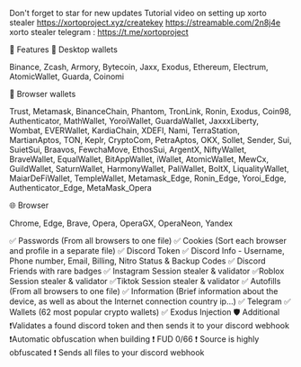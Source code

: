 Don't forget to star for new updates
Tutorial video on setting up xorto stealer 
https://xortoproject.xyz/createkey
https://streamable.com/2n8j4e
xorto stealer telegram : https://t.me/xortoproject

📝 Features
🧊 Desktop wallets

Binance, Zcash, Armory, Bytecoin, Jaxx, Exodus, Ethereum, Electrum, AtomicWallet, Guarda, Coinomi

🦊 Browser wallets

Trust, Metamask, BinanceChain, Phantom, TronLink, Ronin, Exodus, Coin98, Authenticator, MathWallet, YoroiWallet, GuardaWallet, JaxxxLiberty, Wombat, EVERWallet, KardiaChain, XDEFI, Nami, TerraStation, MartianAptos, TON, Keplr, CryptoCom, PetraAptos, OKX, Sollet, Sender, Sui, SuietSui, Braavos, FewchaMove, EthosSui, ArgentX, NiftyWallet, BraveWallet, EqualWallet, BitAppWallet, iWallet, AtomicWallet, MewCx, GuildWallet, SaturnWallet, HarmonyWallet, PaliWallet, BoltX, LiqualityWallet, MaiarDeFiWallet, TempleWallet, Metamask_Edge, Ronin_Edge, Yoroi_Edge, Authenticator_Edge, MetaMask_Opera

🌐 Browser

Chrome, Edge, Brave, Opera, OperaGX, OperaNeon, Yandex

✅ Passwords (From all browsers to one file)
✅ Cookies (Sort each browser and profile in a separate file)
✅ Discord Token
✅ Discord Info - Username, Phone number, Email, Billing, Nitro Status & Backup Codes
✅ Discord Friends with rare badges
✅ Instagram Session stealer & validator
✅Roblox Session stealer & validator
✅Tiktok Session stealer & validator
✅ Autofills (From all browsers to one file)
✅ Information (Brief information about the device, as well as about the Internet connection country ip...)
✅ Telegram
✅ Wallets (62 most popular crypto wallets)
✅ Exodus Injection
🛡️ Additional
❗️Validates a found discord token and then sends it to your discord webhook
❗️Automatic obfuscation when building
❗️ FUD 0/66
❗️ Source is highly obfuscated
❗️ Sends all files to your discord webhook
